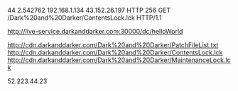 44	2.542762	192.168.1.134	43.152.26.197	HTTP	256	GET /Dark%20and%20Darker/ContentsLock.lck HTTP/1.1 



http://live-service.darkanddarker.com:30000/dc/helloWorld

http://cdn.darkanddarker.com/Dark%20and%20Darker/PatchFileList.txt
http://cdn.darkanddarker.com/Dark%20and%20Darker/ContentsLock.lck
http://cdn.darkanddarker.com/Dark%20and%20Darker/MaintenanceLock.lck

52.223.44.23